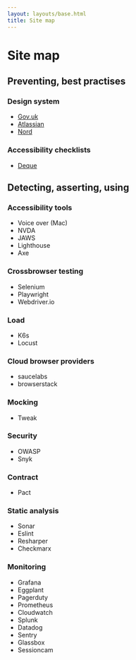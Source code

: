 ```yaml
---
layout: layouts/base.html
title: Site map
---
```


# Site map

## Preventing, best practises

### Design system
- [Gov.uk](https://design-system.service.gov.uk/)
- [Atlassian](https://atlassian.design/)
- [Nord](https://nordhealth.design/)

### Accessibility checklists
- [Deque](https://dequeuniversity.com/checklists/)


## Detecting, asserting, using
### Accessibility tools
- Voice over (Mac)
- NVDA
- JAWS
- Lighthouse
- Axe

### Crossbrowser testing
- Selenium
- Playwright
- Webdriver.io

### Load
- K6s
- Locust

### Cloud browser providers
- saucelabs
- browserstack

### Mocking
- Tweak

### Security
- OWASP
- Snyk

### Contract
- Pact

### Static analysis
- Sonar
- Eslint
- Resharper
- Checkmarx

### Monitoring
- Grafana
- Eggplant
- Pagerduty
- Prometheus
- Cloudwatch
- Splunk
- Datadog
- Sentry
- Glassbox
- Sessioncam

